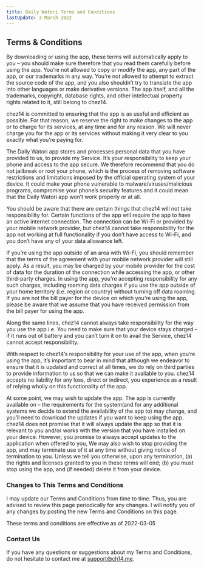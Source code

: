 ```yaml
---
title: Daily Watori Terms and Conditions
lastUpdate: 3 March 2022
---
```


## Terms & Conditions

By downloading or using the app, these terms will automatically apply to you –
you should make sure therefore that you read them carefully before using the
app. You’re not allowed to copy or modify the app, any part of the app, or our
trademarks in any way. You’re not allowed to attempt to extract the source code
of the app, and you also shouldn’t try to translate the app into other languages
or make derivative versions. The app itself, and all the trademarks, copyright,
database rights, and other intellectual property rights related to it, still
belong to chez14.

chez14 is committed to ensuring that the app is as useful and efficient as
possible. For that reason, we reserve the right to make changes to the app or to
charge for its services, at any time and for any reason. We will never charge
you for the app or its services without making it very clear to you exactly what
you’re paying for.

The Daily Watori app stores and processes personal data that you have provided
to us, to provide my Service. It’s your responsibility to keep your phone and
access to the app secure. We therefore recommend that you do not jailbreak or
root your phone, which is the process of removing software restrictions and
limitations imposed by the official operating system of your device. It could
make your phone vulnerable to malware/viruses/malicious programs, compromise
your phone’s security features and it could mean that the Daily Watori app won’t
work properly or at all.

You should be aware that there are certain things that chez14 will not take
responsibility for. Certain functions of the app will require the app to have an
active internet connection. The connection can be Wi-Fi or provided by your
mobile network provider, but chez14 cannot take responsibility for the app not
working at full functionality if you don’t have access to Wi-Fi, and you don’t
have any of your data allowance left.

If you’re using the app outside of an area with Wi-Fi, you should remember that
the terms of the agreement with your mobile network provider will still apply.
As a result, you may be charged by your mobile provider for the cost of data for
the duration of the connection while accessing the app, or other third-party
charges. In using the app, you’re accepting responsibility for any such charges,
including roaming data charges if you use the app outside of your home territory
(i.e. region or country) without turning off data roaming. If you are not the
bill payer for the device on which you’re using the app, please be aware that we
assume that you have received permission from the bill payer for using the app.

Along the same lines, chez14 cannot always take responsibility for the way you
use the app i.e. You need to make sure that your device stays charged – if it
runs out of battery and you can’t turn it on to avail the Service, chez14 cannot
accept responsibility.

With respect to chez14’s responsibility for your use of the app, when you’re
using the app, it’s important to bear in mind that although we endeavor to
ensure that it is updated and correct at all times, we do rely on third parties
to provide information to us so that we can make it available to you. chez14
accepts no liability for any loss, direct or indirect, you experience as a
result of relying wholly on this functionality of the app.

At some point, we may wish to update the app. The app is currently available on
– the requirements for the system(and for any additional systems we decide to
extend the availability of the app to) may change, and you’ll need to download
the updates if you want to keep using the app. chez14 does not promise that it
will always update the app so that it is relevant to you and/or works with the
version that you have installed on your device. However, you promise to always
accept updates to the application when offered to you, We may also wish to stop
providing the app, and may terminate use of it at any time without giving notice
of termination to you. Unless we tell you otherwise, upon any termination, (a)
the rights and licenses granted to you in these terms will end; (b) you must
stop using the app, and (if needed) delete it from your device.

### Changes to This Terms and Conditions

I may update our Terms and Conditions from time to time. Thus, you are advised
to review this page periodically for any changes. I will notify you of any
changes by posting the new Terms and Conditions on this page.

These terms and conditions are effective as of 2022-03-05

### Contact Us

If you have any questions or suggestions about my Terms and Conditions, do not
hesitate to contact me at support@ch14.me.
